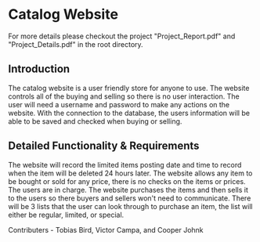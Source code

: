 # Catalog Website

For more details please checkout the project "Project_Report.pdf" and "Project_Details.pdf" in the root directory.

## Introduction

The catalog website is a user friendly store for anyone to use. The website controls all of
the buying and selling so there is no user interaction. The user will need a username and
password to make any actions on the website. With the connection to the database, the
users information will be able to be saved and checked when buying or selling.


## Detailed Functionality & Requirements

The website will record the limited items posting date and time to record when the item
will be deleted 24 hours later.
The website allows any item to be bought or sold for any price, there is no checks on the
items or prices. The users are in charge.
The website purchases the items and then sells it to the users so there buyers and sellers
won't need to communicate.
There will be 3 lists that the user can look through to purchase an item, the list will either
be regular, limited, or special.

Contributers - Tobias Bird, Victor Campa, and Cooper Johnk
